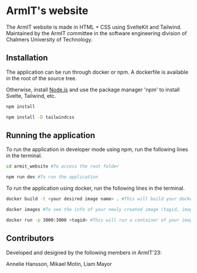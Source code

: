 # ArmIT's website

The ArmIT website is made in HTML + CSS using SvelteKit and Tailwind. Maintained by the ArmIT committee in the software engineering division of Chalmers University of Technology.

## Installation
The application can be run through docker or npm. A dockerfile is available in the root of the source tree.

Otherwise, install [Node.js](https://nodejs.org/en/download) and use the package manager 'npm' to install Svelte, Tailwind, etc.


```bash
npm install
```
```bash
npm install -D tailwindcss
```

## Running the application

To run the application in developer mode using npm, run the following lines in the terminal.

```bash
cd armit_website #To access the root folder
```
```bash
npm run dev #To run the application
```

To run the application using docker, run the following lines in the terminal.
```bash
docker build -t <your desired image name> . #This will build your docker image. Include the dot.
```
```bash
docker images #To see the info of your newly created image (tagid, image name, etc)
```
```bash
docker run -p 3000:3000 <tagid> #This will run a container of your image and the application. Enter localhost in browser.
```


## Contributors

Developed and designed by the following members in ArmIT'23:

Annelie Hansson, Mikael Motin, Liam Mayor
